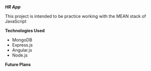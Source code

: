 ***HR App***

This project is intended to be practice working with the MEAN stack of JavaScript

**Technologies Used**
- MongoDB
- Express.js
- Angular.js
- Node.js

**Future Plans**